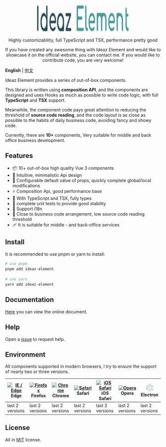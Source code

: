 <p align="center">
  <a href="https://github.com/NaiveSteven/ideaz-element" target="_blank" rel="noopener noreferrer">
    <img src="./docs/public/logo.svg" alt="Ideaz Element" width="300" height="90" style="width: 300px;height: 90px" />
  </a>
</p>

<p align="center">
  Highly customizability, full TypeScript and TSX, performance pretty good
</p>

<p align="center">
  If you have created any awesome thing with Ideaz Element and would like to showcase it on the official website, you can contact me. If you would like to contribute code, you are very welcome!
</p>

**English** | [中文](./README.zh-CN.md)

Ideaz Element provides a series of out-of-box components.

This library is written using **composition API**, and the components are designed and uses Hooks as much as possible to write code logic, with full **TypeScript** and **TSX** support.

Meanwhile, the component code pays great attention to reducing the threshold of **source code reading**, and the code layout is as close as possible to the habits of daily business code, avoiding fancy and showy code.

Currently, there are **10+** components, Very suitable for middle and back office business development.

## Features

- 📦 10+ out-of-box high quality Vue 3 components
- 📐 Intuitive, minimalistic Api design
- 🔧 Configurable default value of props, quickly complete global/local modifications
- ⚡ Composition Api, good performance base
- 🔨 With TypeScript and TSX, fully types
- 💪 complete unit tests to provide good stability
- 🚩 Support i18n
- 👀 Close to business code arrangement, low source code reading threshold
- 🩹 It is suitable for middle - and back-office services

## Install

It is recommended to use pnpm or yarn to install:

```sh
# use pnpm
pnpm add ideaz-element

# use yarn
yarn add ideaz-element
```

## Documentation

[Here](https://naivesteven.github.io/ideaz-element/) you can view the online document.

## Help

Open a [issue](https://github.com/NaiveSteven/ideaz-element/issues) to request help.

## Environment

All components supported in modern browsers, I try to ensure the support of nearly two or three versions.

| [<img src="https://raw.githubusercontent.com/alrra/browser-logos/master/src/edge/edge_48x48.png" alt="IE / Edge" width="24" height="24" />](http://godban.github.io/browsers-support-badges/)<br/>Edge | [<img src="https://raw.githubusercontent.com/alrra/browser-logos/master/src/firefox/firefox_48x48.png" alt="Firefox" width="24" height="24" />](http://godban.github.io/browsers-support-badges/)<br/>Firefox | [<img src="https://raw.githubusercontent.com/alrra/browser-logos/master/src/chrome/chrome_48x48.png" alt="Chrome" width="24" height="24" />](http://godban.github.io/browsers-support-badges/)<br/>Chrome | [<img src="https://raw.githubusercontent.com/alrra/browser-logos/master/src/safari/safari_48x48.png" alt="Safari" width="24" height="24" />](http://godban.github.io/browsers-support-badges/)<br/>Safari | [<img src="https://raw.githubusercontent.com/alrra/browser-logos/master/src/safari-ios/safari-ios_48x48.png" alt="iOS Safari" width="24" height="24" />](http://godban.github.io/browsers-support-badges/)<br/>iOS Safari | [<img src="https://raw.githubusercontent.com/alrra/browser-logos/master/src/opera/opera_48x48.png" alt="Opera" width="24" height="24" />](http://godban.github.io/browsers-support-badges/)<br/>Opera | [<img src="https://raw.githubusercontent.com/alrra/browser-logos/master/src/electron/electron_48x48.png" alt="Electron" width="24" height="24" />](http://godban.github.io/browsers-support-badges/)<br/>Electron |
| ------------------------------------------------------------------------------------------------------------------------------------------------------------------------------------------------------ | ------------------------------------------------------------------------------------------------------------------------------------------------------------------------------------------------------------- | --------------------------------------------------------------------------------------------------------------------------------------------------------------------------------------------------------- | --------------------------------------------------------------------------------------------------------------------------------------------------------------------------------------------------------- | ------------------------------------------------------------------------------------------------------------------------------------------------------------------------------------------------------------------------- | ----------------------------------------------------------------------------------------------------------------------------------------------------------------------------------------------------- | ----------------------------------------------------------------------------------------------------------------------------------------------------------------------------------------------------------------- |
| last 2 versions                                                                                                                                                                                        | last 2 versions                                                                                                                                                                                               | last 2 versions                                                                                                                                                                                           | last 2 versions                                                                                                                                                                                           | last 2 versions                                                                                                                                                                                                           | last 2 versions                                                                                                                                                                                       | last 2 versions                                                                                                                                                                                                   |

## License

All in [MIT](./LICENSE.md) license.
